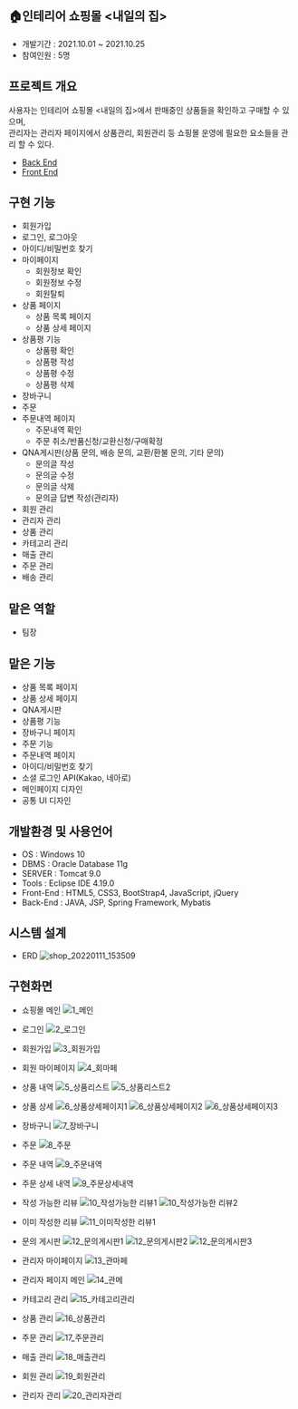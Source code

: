 ## 🏠인테리어 쇼핑몰  &lt;내일의 집>
* 개발기간 : 2021.10.01 ~ 2021.10.25
* 참여인원 : 5명

## 프로젝트 개요
사용자는 인테리어 쇼핑몰 &lt;내일의 집>에서 판매중인 상품들을 확인하고 구매할 수 있으며, <br> 
관리자는 관리자 페이지에서 상품관리, 회원관리 등 쇼핑몰 운영에 필요한 요소들을 관리 할 수 있다.
* [Back End](https://github.com/dev-ssj/interior-shop/tree/main/springProject/src/main/java/kr/spring/)
* [Front End](https://github.com/dev-ssj/interior-shop/tree/main/springProject/src/main/webapp/WEB-INF/views/)

## 구현 기능
* 회원가입
* 로그인, 로그아웃
* 아이디/비밀번호 찾기
* 마이페이지
  + 회원정보 확인
  + 회원정보 수정
  + 회원탈퇴
* 상품 페이지
  + 상품 목록 페이지
  + 상품 상세 페이지
* 상품평 기능
  + 상품평 확인
  + 상품평 작성
  + 상품평 수정
  + 상품평 삭제
* 장바구니 
* 주문
* 주문내역 페이지
  + 주문내역 확인
  + 주문 취소/반품신청/교환신청/구매확정
* QNA게시판(상품 문의, 배송 문의, 교환/환불 문의, 기타 문의)
  + 문의글 작성
  + 문의글 수정
  + 문의글 삭제
  + 문의글 답변 작성(관리자)
* 회원 관리
* 관리자 관리
* 상품 관리
* 카테고리 관리
* 매출 관리
* 주문 관리
* 배송 관리

## 맡은 역할
* 팀장

## 맡은 기능
* 상품 목록 페이지
* 상품 상세 페이지
* QNA게시판
* 상품평 기능
* 장바구니 페이지
* 주문 기능
* 주문내역 페이지
* 아이디/비밀번호 찾기
* 소셜 로그인 API(Kakao, 네아로)
* 메인페이지 디자인
* 공통 UI 디자인

## 개발환경 및 사용언어
* OS : Windows 10
* DBMS : Oracle Database 11g
* SERVER : Tomcat 9.0
* Tools : Eclipse IDE 4.19.0
* Front-End : HTML5, CSS3, BootStrap4, JavaScript, jQuery
* Back-End : JAVA, JSP, Spring Framework, Mybatis

## 시스템 설계
* ERD
![shop_20220111_153509](https://user-images.githubusercontent.com/79852136/148893830-9253170e-4535-4a4f-9b07-164dfbc83fc0.png)

## 구현화면
* 쇼핑몰 메인
![1_메인](https://user-images.githubusercontent.com/79852136/151715914-397d1813-0bcb-4fc9-8a16-2f30630e8da4.png)

* 로그인
![2_로그인](https://user-images.githubusercontent.com/79852136/151715915-e6d4415f-a449-405e-984c-5b1fc98b6411.png)

* 회원가입
![3_회원가입](https://user-images.githubusercontent.com/79852136/151715916-1888ef6b-0198-4672-9374-f547d1184601.png)

* 회원 마이페이지
![4_회마페](https://user-images.githubusercontent.com/79852136/151715917-5b89bf12-e2d3-4d13-9f34-bb195c29c376.png)

* 상품 내역
![5_상품리스트](https://user-images.githubusercontent.com/79852136/151715919-d51bd5e1-2225-4100-9fa8-bd9e976efa44.png)
![5_상품리스트2](https://user-images.githubusercontent.com/79852136/151715920-8af0fca3-8869-4255-890e-5aae5e4ef130.png)

* 상품 상세
![6_상품상세페이지1](https://user-images.githubusercontent.com/79852136/151715921-46be4454-181c-441e-a668-de05bd940eb7.png)
![6_상품상세페이지2](https://user-images.githubusercontent.com/79852136/151716024-a6697f03-8a00-4736-8781-60633dc12d41.png)
![6_상품상세페이지3](https://user-images.githubusercontent.com/79852136/151716025-e79501f2-a974-4133-93e6-3ebe8b67537a.png)

* 장바구니 
![7_장바구니](https://user-images.githubusercontent.com/79852136/151716026-893c6219-9f3e-451a-ad79-cb9b23af00cb.png)

* 주문 
![8_주문](https://user-images.githubusercontent.com/79852136/151716027-cb10927e-1b74-470e-ac53-28ee8ddf81a5.png)

* 주문 내역
![9_주문내역](https://user-images.githubusercontent.com/79852136/151716028-b7121038-4969-4f78-8dd3-bd4f911e25bd.png)

* 주문 상세 내역
![9_주문상세내역](https://user-images.githubusercontent.com/79852136/151716029-89817575-8137-46d4-8335-7b0d0059d069.png)

* 작성 가능한 리뷰
![10_작성가능한 리뷰1](https://user-images.githubusercontent.com/79852136/151716031-e9c44a0d-6aee-4c00-9bd0-1cbf0eee94d4.png)
![10_작성가능한 리뷰2](https://user-images.githubusercontent.com/79852136/151716032-04e816a5-c802-4e6f-9f55-aab079e72941.png)

* 이미 작성한 리뷰
![11_이미작성한 리뷰1](https://user-images.githubusercontent.com/79852136/151716033-69a4c7b7-5e84-410f-babf-7d0f90a06ee9.png)

* 문의 게시판
![12_문의게시판1](https://user-images.githubusercontent.com/79852136/151716082-f8e52ca5-f1da-44cc-a98d-6fc78c7f95db.png)
![12_문의게시판2](https://user-images.githubusercontent.com/79852136/151716085-e62de236-e4af-4bb6-884c-7abb2bba879d.png)
![12_문의게시판3](https://user-images.githubusercontent.com/79852136/151716087-58cf6a95-8f24-4687-8aac-5c9b03710f7f.png)

* 관리자 마이페이지
![13_관마페](https://user-images.githubusercontent.com/79852136/151716088-ce19ccdd-6677-47f2-9249-f223142a47f9.png)

* 관리자 페이지 메인
![14_관메](https://user-images.githubusercontent.com/79852136/151716089-1b763e83-8797-4648-a0d0-a24ce758da15.png)

* 카테고리 관리
![15_카테고리관리](https://user-images.githubusercontent.com/79852136/151716091-0e4789c9-dfed-4d6a-97cd-a22d3b83a6fb.png)

* 상품 관리
![16_상품관리](https://user-images.githubusercontent.com/79852136/151716093-0d3c90d7-f4ff-4b68-be3b-0a0086fe64e4.png)

* 주문 관리
![17_주문관리](https://user-images.githubusercontent.com/79852136/151716095-94569c22-0c92-4a43-ae96-86a25c3604bc.png)

* 매출 관리
![18_매출관리](https://user-images.githubusercontent.com/79852136/151716097-2514f8c5-4320-46f6-9124-f9ec349611e8.png)

* 회원 관리
![19_회원관리](https://user-images.githubusercontent.com/79852136/151716098-702234fb-ccda-410a-82d5-38dc2903182a.png)

* 관리자 관리
![20_관리자관리](https://user-images.githubusercontent.com/79852136/151716100-e6ed83de-ac5b-480e-a84e-7788f129000b.png)
